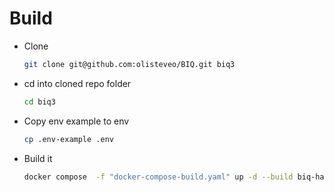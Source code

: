 # Build

- Clone

    ```bash
    git clone git@github.com:olisteveo/BIQ.git biq3
    ```

- cd into cloned repo folder

    ```bash
    cd biq3
    ```

- Copy env example to env

    ```bash
    cp .env-example .env
    ```

- Build it

    ```bash
    docker compose  -f "docker-compose-build.yaml" up -d --build biq-handbook database-biq-local biq-phpmyadmin-local biq-webserver nginx-web-server
    ```
